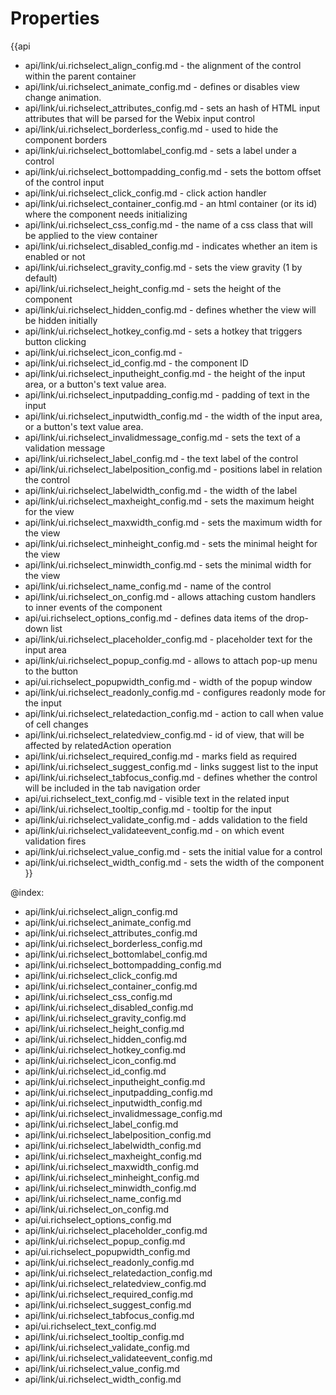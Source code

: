 Properties
==========

{{api
- api/link/ui.richselect_align_config.md - the alignment of the control within the parent container
- api/link/ui.richselect_animate_config.md - defines or disables view change animation.
- api/link/ui.richselect_attributes_config.md - sets an hash of HTML input attributes that will be parsed for the Webix input control
- api/link/ui.richselect_borderless_config.md - used to hide the component borders
- api/link/ui.richselect_bottomlabel_config.md - sets a label under a control
- api/link/ui.richselect_bottompadding_config.md - sets the bottom offset of the control input
- api/link/ui.richselect_click_config.md - click action handler
- api/link/ui.richselect_container_config.md - an html container (or its id) where the component needs initializing
- api/link/ui.richselect_css_config.md - the name of a css class that will be applied to the view container
- api/link/ui.richselect_disabled_config.md - indicates whether an item is enabled or not
- api/link/ui.richselect_gravity_config.md - sets the view gravity (1 by default)
- api/link/ui.richselect_height_config.md - sets the height of the component
- api/link/ui.richselect_hidden_config.md - defines whether the view will be hidden initially
- api/link/ui.richselect_hotkey_config.md - sets a hotkey that triggers button clicking
- api/link/ui.richselect_icon_config.md - 
- api/link/ui.richselect_id_config.md - the component ID
- api/link/ui.richselect_inputheight_config.md - the height of the input area, or a button's text value area.
- api/link/ui.richselect_inputpadding_config.md - padding of text in the input
- api/link/ui.richselect_inputwidth_config.md - the width of the input area, or a button's text value area.
- api/link/ui.richselect_invalidmessage_config.md - sets the text of a validation message
- api/link/ui.richselect_label_config.md - the text label of the control
- api/link/ui.richselect_labelposition_config.md - positions label in relation the control
- api/link/ui.richselect_labelwidth_config.md - the width of the label
- api/link/ui.richselect_maxheight_config.md - sets the maximum height for the view
- api/link/ui.richselect_maxwidth_config.md - sets the maximum width for the view
- api/link/ui.richselect_minheight_config.md - sets the minimal height for the view
- api/link/ui.richselect_minwidth_config.md - sets the minimal width for the view
- api/link/ui.richselect_name_config.md - name of the control
- api/link/ui.richselect_on_config.md - allows attaching custom handlers to inner events of the component
- api/ui.richselect_options_config.md - defines data items of the drop-down list
- api/link/ui.richselect_placeholder_config.md - placeholder text for the input area
- api/link/ui.richselect_popup_config.md - allows to attach pop-up menu to the button
- api/ui.richselect_popupwidth_config.md - width of the popup window
- api/link/ui.richselect_readonly_config.md - configures readonly mode for the input
- api/link/ui.richselect_relatedaction_config.md - action to call when value of cell changes
- api/link/ui.richselect_relatedview_config.md - id of view, that will be affected by relatedAction operation
- api/link/ui.richselect_required_config.md - marks field as required
- api/link/ui.richselect_suggest_config.md - links suggest list to the input
- api/link/ui.richselect_tabfocus_config.md - defines whether the control will be included in the tab navigation order
- api/ui.richselect_text_config.md - visible text in the related input
- api/link/ui.richselect_tooltip_config.md - tooltip for the input
- api/link/ui.richselect_validate_config.md - adds validation to the field
- api/link/ui.richselect_validateevent_config.md - on which event validation fires
- api/link/ui.richselect_value_config.md - sets the initial value for a control
- api/link/ui.richselect_width_config.md - sets the width of the component
}}

@index:
- api/link/ui.richselect_align_config.md
- api/link/ui.richselect_animate_config.md
- api/link/ui.richselect_attributes_config.md
- api/link/ui.richselect_borderless_config.md
- api/link/ui.richselect_bottomlabel_config.md
- api/link/ui.richselect_bottompadding_config.md
- api/link/ui.richselect_click_config.md
- api/link/ui.richselect_container_config.md
- api/link/ui.richselect_css_config.md
- api/link/ui.richselect_disabled_config.md
- api/link/ui.richselect_gravity_config.md
- api/link/ui.richselect_height_config.md
- api/link/ui.richselect_hidden_config.md
- api/link/ui.richselect_hotkey_config.md
- api/link/ui.richselect_icon_config.md
- api/link/ui.richselect_id_config.md
- api/link/ui.richselect_inputheight_config.md
- api/link/ui.richselect_inputpadding_config.md
- api/link/ui.richselect_inputwidth_config.md
- api/link/ui.richselect_invalidmessage_config.md
- api/link/ui.richselect_label_config.md
- api/link/ui.richselect_labelposition_config.md
- api/link/ui.richselect_labelwidth_config.md
- api/link/ui.richselect_maxheight_config.md
- api/link/ui.richselect_maxwidth_config.md
- api/link/ui.richselect_minheight_config.md
- api/link/ui.richselect_minwidth_config.md
- api/link/ui.richselect_name_config.md
- api/link/ui.richselect_on_config.md
- api/ui.richselect_options_config.md
- api/link/ui.richselect_placeholder_config.md
- api/link/ui.richselect_popup_config.md
- api/ui.richselect_popupwidth_config.md
- api/link/ui.richselect_readonly_config.md
- api/link/ui.richselect_relatedaction_config.md
- api/link/ui.richselect_relatedview_config.md
- api/link/ui.richselect_required_config.md
- api/link/ui.richselect_suggest_config.md
- api/link/ui.richselect_tabfocus_config.md
- api/ui.richselect_text_config.md
- api/link/ui.richselect_tooltip_config.md
- api/link/ui.richselect_validate_config.md
- api/link/ui.richselect_validateevent_config.md
- api/link/ui.richselect_value_config.md
- api/link/ui.richselect_width_config.md

